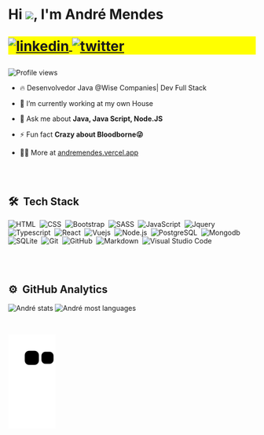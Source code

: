 <h1 align="left">Hi <img src="https://raw.githubusercontent.com/kaueMarques/kaueMarques/master/hi.gif" height="30px">, I'm André Mendes
<p align="left" style="background:yellow">
<a href="https://www.linkedin.com/in/develmendes/" target="_blank">
  <img align="center" src="https://img.shields.io/badge/-develmendes-05122A?style=flat&logo=linkedin" alt="linkedin"/>
</a>
<a href="https://twitter.com/develmendes" target="_blank">
  <img align="center" src="https://img.shields.io/badge/-develmendes-05122A?style=flat&logo=twitter" alt="twitter"/>  
</a>
</p>
</h1>
<p align="left"> <img src="https://komarev.com/ghpvc/?username=devisceral&color=yellow" alt="Profile views" /> </p>

- 🔥 Desenvolvedor Java @Wise Companies| Dev Full Stack

- 🔭 I’m currently working at my own House

- 💬 Ask me about **Java, Java Script, Node.JS**

- ⚡ Fun fact **Crazy about Bloodborne😜**

- 👨‍💻 More at <a href="https://andremendes.vercel.app/" target="#">andremendes.vercel.app</a>

<br><br>

## 🛠 &nbsp;Tech Stack

![HTML](https://img.shields.io/badge/-HTML-05122A?style=flat&logo=HTML5)&nbsp;
![CSS](https://img.shields.io/badge/-CSS-05122A?style=flat&logo=CSS3&logoColor=1572B6)&nbsp;
![Bootstrap](https://img.shields.io/badge/-Bootstrap-05122A?style=flat&logo=bootstrap)&nbsp;
![SASS](https://img.shields.io/badge/-SASS-05122A?style=flat&logo=sass)&nbsp;
![JavaScript](https://img.shields.io/badge/-JavaScript-05122A?style=flat&logo=javascript)&nbsp;
![Jquery](https://img.shields.io/badge/-jQuery-05122A?style=flat&logo=jquery)&nbsp;
![Typescript](https://img.shields.io/badge/-Typescript-05122A?style=flat&logo=typescript)&nbsp;
![React](https://img.shields.io/badge/-React-05122A?style=flat&logo=react)&nbsp;
![Vuejs](https://img.shields.io/badge/-Vue.js-05122A?style=flat&logo=vue.js)&nbsp;
![Node.js](https://img.shields.io/badge/-Node.js-05122A?style=flat&logo=node.js)&nbsp;
![PostgreSQL](https://img.shields.io/badge/-PostgreSQL-05122A?style=flat&logo=postgresql)&nbsp;
![Mongodb](https://img.shields.io/badge/-Mongodb-05122A?style=flat&logo=mongodb)&nbsp;
![SQLite](https://img.shields.io/badge/-SQLite-05122A?style=flat&logo=sqlite)&nbsp;
![Git](https://img.shields.io/badge/-Git-05122A?style=flat&logo=git)&nbsp;
![GitHub](https://img.shields.io/badge/-GitHub-05122A?style=flat&logo=github)&nbsp;
![Markdown](https://img.shields.io/badge/-Markdown-05122A?style=flat&logo=markdown)&nbsp;
![Visual Studio Code](https://img.shields.io/badge/-Visual%20Studio%20Code-05122A?style=flat&logo=visual-studio-code&logoColor=007ACC)&nbsp;


<br><br>

## ⚙️ &nbsp;GitHub Analytics

<p align="left">
<img width="530em" src="https://github-readme-stats.vercel.app/api?username=devisceral&show_icons=true&theme=vision-friendly-dark" alt="André stats"/>
<img width="530em" src="https://github-readme-stats.vercel.app/api/top-langs/?username=devisceral&layout=compact&theme=vision-friendly-dark" alt="André most languages"/>
</p>

<br>

![snake gif](https://github.com/devisceral/devisceral/blob/output/github-contribution-grid-snake.svg)
